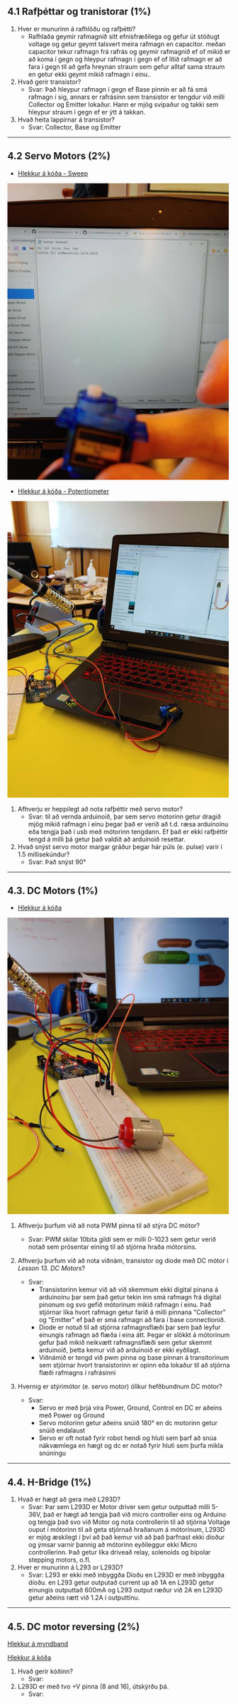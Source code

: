 ## 4.1 Rafþéttar og tranistorar (1%)

1. Hver er munurinn á rafhlöðu og rafþétti?
    - Rafhlaða geymir rafmagnið sitt efnisfræðilega og gefur út stöðugt voltage og getur geymt talsvert meira rafmagn en capacitor.
      meðan capacitor tekur rafmagn frá rafrás og geymir rafmagnið ef of mikið er að koma í gegn og hleypur rafmagn í gegn ef of lítið rafmagn er að fara í gegn til að                 gefa hreynan straum sem gefur alltaf sama straum en getur ekki geymt mikið rafmagn í einu..
1. Hvað gerir transistor?
   - Svar: Það hleypur rafmagn í gegn ef Base pinnin er að fá smá rafmagn í sig, annars er rafrásinn sem transistor er tengdur við milli Collector og Emitter lokaður.
     Hann er mjög svipaður og takki sem hleypur straum í gegn ef er ýtt á takkan.
2. Hvað heita lappirnar á transistor?
   - Svar: Collector, Base og Emitter

---

## 4.2 Servo Motors (2%)
- [Hlekkur á kóða - Sweep](https://github.com/sveinnoli/vesm2h21/blob/main/verkefni4/4.2_Servo_motor/Code/Sweep.ino)

![Servo_SWEEP](https://github.com/sveinnoli/vesm2h21/blob/main/verkefni4/4.2_Servo_motor/myndir/Servo.jpg)

- [Hlekkur á kóða - Potentiometer](https://github.com/sveinnoli/vesm2h21/blob/main/verkefni4/4.2_Servo_motor/Code/potentometer.ino)

![Servo_potentometer](https://github.com/sveinnoli/vesm2h21/blob/main/verkefni4/4.2_Servo_motor/myndir/Servo_potento.jpg)

1. Afhverju er heppilegt að nota rafþéttir með servo motor?
    - Svar: til að vernda arduinoið, þar sem servo motorinn getur dragið mjög mikið rafmagn í einu þegar það er verið að t.d. ræsa arduinoinu eða tengja það í usb með mótorinn               tengdann. Ef það er ekki rafþéttir tengd á milli þá getur það valdið að arduinoið resettar.
2. Hvað snýst servo motor margar gráður þegar hár púls (e. pulse) varir í 1.5 millisekúndur?
    - Svar: Það snýst 90°

---

## 4.3. DC Motors (1%)
- [Hlekkur á kóða](https://github.com/sveinnoli/vesm2h21/tree/main/verkefni4/4.3_DC_Motors/code)

![DC_Motor](https://github.com/sveinnoli/vesm2h21/blob/main/verkefni4/4.3_DC_Motors/DC_motor.jpg)

1. Afhverju þurfum við að nota PWM pinna til að stýra DC mótor?
   - Svar: PWM skilar 10bita gildi sem er milli 0-1023 sem getur verið notað sem prósentar eining til að stjórna hraða mótorsins.
2. Afhverju þurfum við að nota viðnám, transistor og diode með DC mótor í _Lesson 13. DC Motors_?
   - Svar: 
        - Transistorinn kemur við að við skemmum ekki digital pinana á arduinoinu þar sem það getur tekin inn smá rafmagn frá digital pinonum og svo gefið mótorinum mikið                  rafmagn í einu. Það stjórnar líka hvort rafmagn getur farið á milli pinnana "Collector" og "Emitter" ef það er smá rafmagn að fara í base connectionið.
        - Diode er notuð til að stjórna rafmagnsflæði þar sem það leyfur einungis rafmagn að flæða í eina átt. Þegar er slökkt á mótorinum gefur það mikið neikvætt                        rafmagnsflæði sem getur skemmt arduinoið, þetta kemur við að arduinoið er ekki eyðilagt.
        - Viðnámið er tengd við pwm pinna og base pinnan á transitorinum sem stjórnar hvort transistorinn er opinn eða lokaður til að stjórna flæði rafmagns í rafrásinni

3. Hvernig er stýrimótor (e. servo motor) ólíkur hefðbundnum DC mótor?
   - Svar:  
        - Servo er með þrjá víra Power, Ground, Control en DC er aðeins með Power og Ground
        - Servo mótorinn getur aðeins snúið 180° en dc motorinn getur snúið endalaust 
        - Servo er oft notað fyrir robot hendi og hluti sem þarf að snúa nákvæmlega en hægt og dc er notað fyrir hluti sem þurfa mikla snúníngu

---

## 4.4. H-Bridge (1%)

1. Hvað er hægt að gera með L293D?
   - Svar: Þar sem L293D er Motor driver sem getur outputtað milli 5-36V, það er hægt að tengja það við micro controller eins og Arduino og tengja það svo við Motor og nota                controllerin til að stjórna Voltage ouput í mótorinn til að geta stjórnað hraðanum á mótorinum, L293D er mjög æskilegt í því að það kemur við að það þarfnast ekki                díoður og ýmsar varnir þannig að mótorinn eyðileggur ekki Micro controllerinn. Það getur líka driveað relay, solenoids og bipolar stepping motors, o.fl.
2. Hver er munurinn á L293 or L293D?
   - Svar: L293 er ekki með inbyggða Díoðu en L293D er með inbyggða díoðu. en L293 getur outputað current up að 1A en L293D getur einungis outputtað 600mA og L293 output ræður              við 2A en L293D getur aðeins rætt við 1.2A í outputtinu.

---

## 4.5. DC motor reversing (2%)

[Hlekkur á myndband](https://youtu.be/fMw-L9e_4-E)

[Hlekkur á kóða](https://github.com/sveinnoli/vesm2h21/blob/main/verkefni4/4.5_Motor_reversing/Motor_reverse.ino)

1. Hvað gerir kóðinn?
    - Svar:
1. L293D er með tvo +V pinna (8 and 16), útskýrðu þá.
    - Svar:

